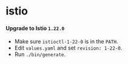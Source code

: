 # istio

#### Upgrade to Istio `1.22.0`
- Make sure `istioctl-1-22-0` is in the `PATH`.
- Edit `values.yaml` and set `revision: 1-22-0`.
- Run `./bin/generate`.

